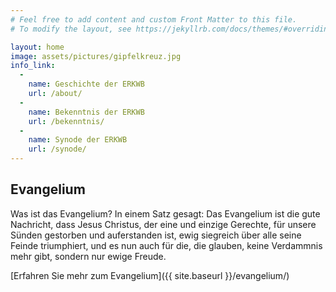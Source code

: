 ```yaml
---
# Feel free to add content and custom Front Matter to this file.
# To modify the layout, see https://jekyllrb.com/docs/themes/#overriding-theme-defaults

layout: home
image: assets/pictures/gipfelkreuz.jpg
info_link:
  -
    name: Geschichte der ERKWB
    url: /about/
  -
    name: Bekenntnis der ERKWB
    url: /bekenntnis/
  -
    name: Synode der ERKWB
    url: /synode/
---
```


## Evangelium

Was ist das Evangelium? In einem Satz gesagt: Das Evangelium ist die gute Nachricht, dass Jesus Christus, der eine und einzige Gerechte, für unsere Sünden gestorben und auferstanden ist, ewig siegreich über alle seine Feinde triumphiert, und es nun auch für die, die glauben, keine Verdammnis mehr gibt, sondern nur ewige Freude.

[Erfahren Sie mehr zum Evangelium]({{ site.baseurl }}/evangelium/)

